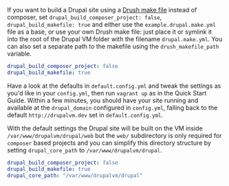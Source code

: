 If you want to build a Drupal site using a [Drush make file](http://www.drush.org/en/master/make/) instead of composer, set `drupal_build_composer_project: false`, `drupal_build_makefile: true` and either use the `example.drupal.make.yml` file as a base, or use your own Drush make file: just place it or symlink it into the root of the Drupal VM folder with the filename `drupal.make.yml`. You can also set a separate path to the makefile using the `drush_makefile_path` variable.

```yaml
drupal_build_composer_project: false
drupal_build_makefile: true
```

Have a look at the defaults in `default.config.yml` and tweak the settings as you'd like in your `config.yml`, then run `vagrant up` as in the Quick Start Guide. Within a few minutes, you should have your site running and available at the `drupal_domain` configured in `config.yml`, falling back to the default `http://drupalvm.dev` set in `default.config.yml`.

With the default settings the Drupal site will be built on the VM inside `/var/www/drupalvm/drupal/web` but the `web/` subdirectory is only required for `composer` based projects and you can simplify this directory structure by setting `drupal_core_path` to `/var/www/drupalvm/drupal`.

```yaml
drupal_build_composer_project: false
drupal_build_makefile: true
drupal_core_path: "/var/www/drupalvm/drupal"
```
